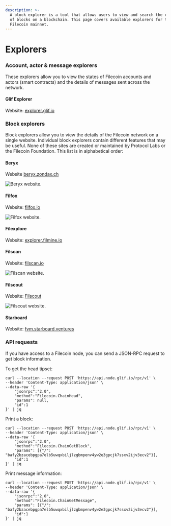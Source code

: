 ```yaml
---
description: >-
  A block explorer is a tool that allows users to view and search the contents
  of blocks on a blockchain. This page covers available explorers for the
  Filecoin mainnet.
---
```


# Explorers

### Account, actor & message explorers

These explorers allow you to view the states of Filecoin accounts and actors (smart contracts) and the details of messages sent across the network.

#### Glif Explorer

Website: [explorer.glif.io](https://explorer.glif.io)

### Block explorers

Block explorers allow you to view the details of the Filecoin network on a single website. Individual block explorers contain different features that may be useful. None of these sites are created or maintained by Protocol Labs or the Filecoin Foundation. This list is in alphabetical order:

#### Beryx

Website [beryx.zondax.ch](https://beryx.zondax.ch/)

![Beryx website.](https://docs.filecoin.io/networks/mainnet/explorers/beryx\_hu84492b243d8c64825d405f43fe45559f\_233311\_2880x0\_resize\_q75\_h2\_box\_3.webp)

#### Filfox

Website: [filfox.io](https://filfox.io)

![Filfox website.](https://docs.filecoin.io/networks/mainnet/explorers/filfox\_hu5e433edb7cfc564d1ac7c07faa492571\_92672\_1842x0\_resize\_q75\_h2\_box\_3.webp)

#### Filexplore

Website: [explorer.filmine.io](https://explorer.filmine.io/)

#### Filscan

Website: [filscan.io](https://filscan.io)

![Filscan website.](https://docs.filecoin.io/networks/mainnet/explorers/filscan\_hu92d81e9a3a2f1f5710fc13f1e869bf3b\_130725\_1841x0\_resize\_q75\_h2\_box\_3.webp)

#### Filscout

Website: [Filscout](https://filscout.io)

![Filscout website.](https://docs.filecoin.io/networks/mainnet/explorers/filscout\_hu4405f3082e1746dd19fbaab3ffc2aa03\_88354\_1841x0\_resize\_q75\_h2\_box\_3.webp)

#### Starboard

Website: [fvm.starboard.ventures](https://fvm.starboard.ventures/)

### API requests

If you have access to a Filecoin node, you can send a JSON-RPC request to get block information.

To get the head tipset:

```shell
curl --location --request POST 'https://api.node.glif.io/rpc/v1' \
--header 'Content-Type: application/json' \
--data-raw '{
    "jsonrpc":"2.0",
    "method":"Filecoin.ChainHead",
    "params": null,
    "id":1
}' | jq
```

Print a block:

```shell
curl --location --request POST 'https://api.node.glif.io/rpc/v1' \
--header 'Content-Type: application/json' \
--data-raw '{
    "jsonrpc":"2.0",
    "method":"Filecoin.ChainGetBlock",
    "params": [{"/": "bafy2bzacebpgpa7elb5uwqxbiljlzgbmpenv4yw2e3gpcjk7ssxv2ijv3ecv2"}],
    "id":1
}' | jq
```

Print message information:

```shell
curl --location --request POST 'https://api.node.glif.io/rpc/v1' \
--header 'Content-Type: application/json' \
--data-raw '{
    "jsonrpc":"2.0",
    "method":"Filecoin.ChainGetMessage",
    "params": [{"/": "bafy2bzacebpgpa7elb5uwqxbiljlzgbmpenv4yw2e3gpcjk7ssxv2ijv3ecv2"}],
    "id":1
}' | jq
```
